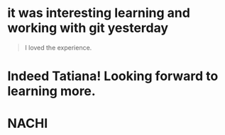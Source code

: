 # it was interesting learning and working with git yesterday
> I loved the experience.
# Indeed Tatiana! Looking forward to learning more.
# NACHI
